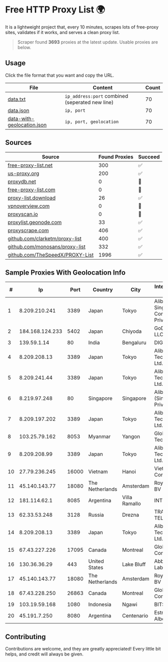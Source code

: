 
# Free HTTP Proxy List 🌍

It is a lightweight project that, every 10 minutes, scrapes lots of free-proxy sites, validates if it works, and serves a clean proxy list.


> Scraper found **3693** proxies at the latest update. Usable proxies are below.

## Usage

Click the file format that you want and copy the URL.


|File|Content|Count|
|----|-------|-----|
|[data.txt](https://raw.githubusercontent.com/themiralay/Proxy-List-World/master/data.txt)|`ip_address:port` combined (seperated new line)|70|
|[data.json](https://raw.githubusercontent.com/themiralay/Proxy-List-World/master/data.json)|`ip, port`|70|
|[data-with-geolocation.json](https://raw.githubusercontent.com/themiralay/Proxy-List-World/master/data-with-geolocation.json)|`ip, port, geolocation`|70|

## Sources

|Source|Found Proxies|Succeed|
|------|-------------|-------|
|[free-proxy-list.net](https://free-proxy-list.net)|300|✅|
|[us-proxy.org](https://www.us-proxy.org)|200|✅|
|[proxydb.net](http://proxydb.net)|0|🚫|
|[free-proxy-list.com](https://free-proxy-list.com/?page=&port=&type%5B%5D=http&type%5B%5D=https&up_time=0&search=Search)|0|🚫|
|[proxy-list.download](https://www.proxy-list.download/HTTP)|26|✅|
|[vpnoverview.com](https://vpnoverview.com/privacy/anonymous-browsing/free-proxy-servers)|0|🚫|
|[proxyscan.io](https://www.proxyscan.io)|0|🚫|
|[proxylist.geonode.com](https://proxylist.geonode.com/api/proxy-list?limit=300&page=1&sort_by=lastChecked&sort_type=desc&protocols=http,https)|33|✅|
|[proxyscrape.com](https://api.proxyscrape.com/v2/?request=displayproxies&protocol=http&timeout=10000&country=all&ssl=all&anonymity=all)|406|✅|
|[github.com/clarketm/proxy-list](https://raw.githubusercontent.com/clarketm/proxy-list/master/proxy-list-raw.txt)|400|✅|
|[github.com/monosans/proxy-list](https://raw.githubusercontent.com/monosans/proxy-list/main/proxies/http.txt)|332|✅|
|[github.com/TheSpeedX/PROXY-List](https://raw.githubusercontent.com/TheSpeedX/PROXY-List/master/http.txt)|1996|✅|


## Sample Proxies With Geolocation Info

|#|Ip|Port|Country|City|Internet Service Provider|
|-|--|----|-------|----|-------------------------|
|1|8.209.210.241|3389|Japan|Tokyo|Alibaba.com Singapore E-Commerce Private Limited|
|2|184.168.124.233|5402|Japan|Chiyoda|GoDaddy.com, LLC|
|3|139.59.1.14|80|India|Bengaluru|DIGITALOCEAN|
|4|8.209.208.13|3389|Japan|Tokyo|Alibaba (US) Technology Co., Ltd.|
|5|8.209.241.44|3389|Japan|Tokyo|Alibaba (US) Technology Co., Ltd.|
|6|8.219.97.248|80|Singapore|Singapore|Alibaba Cloud (Singapore) Private Limited|
|7|8.209.197.202|3389|Japan|Tokyo|Alibaba (US) Technology Co., Ltd.|
|8|103.25.79.162|8053|Myanmar|Yangon|Global Technology Co|
|9|8.209.208.99|3389|Japan|Tokyo|Alibaba (US) Technology Co., Ltd.|
|10|27.79.236.245|16000|Vietnam|Hanoi|Viettel Corporation|
|11|45.140.143.77|18080|The Netherlands|Amsterdam|RoyaleHosting BV|
|12|181.114.62.1|8085|Argentina|Villa Ramallo|INTERAIR|
|13|62.33.53.248|3128|Russia|Drezna|TRANS-TELECOM|
|14|8.209.208.13|3389|Japan|Tokyo|Alibaba (US) Technology Co., Ltd.|
|15|67.43.227.226|17095|Canada|Montreal|GloboTech Communications|
|16|130.36.36.29|443|United States|Lake Bluff|Abbott Laboratories|
|17|45.140.143.77|18080|The Netherlands|Amsterdam|RoyaleHosting BV|
|18|67.43.228.250|26863|Canada|Montreal|GloboTech Communications|
|19|103.19.59.168|1080|Indonesia|Ngawi|BITSNET|
|20|45.191.7.250|8080|Argentina|Centenario|Estrella Jorge Alberto|



## Contributing

Contributions are welcome, and they are greatly appreciated! Every
little bit helps, and credit will always be given.

